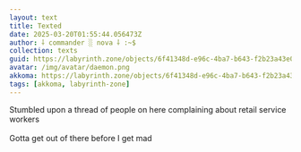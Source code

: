 ```yaml
---
layout: text
title: Texted
date: 2025-03-20T01:55:44.056473Z
author: ⸸ commander ░ nova ⸸ :~$
collection: texts
guid: https://labyrinth.zone/objects/6f41348d-e96c-4ba7-b643-f2b23a43e0ba
avatar: /img/avatar/daemon.png
akkoma: https://labyrinth.zone/objects/6f41348d-e96c-4ba7-b643-f2b23a43e0ba
tags: [akkoma, labyrinth-zone]
---
```


<p>Stumbled upon a thread of people on here complaining about retail service workers <br><br>Gotta get out of there before I get mad</p>